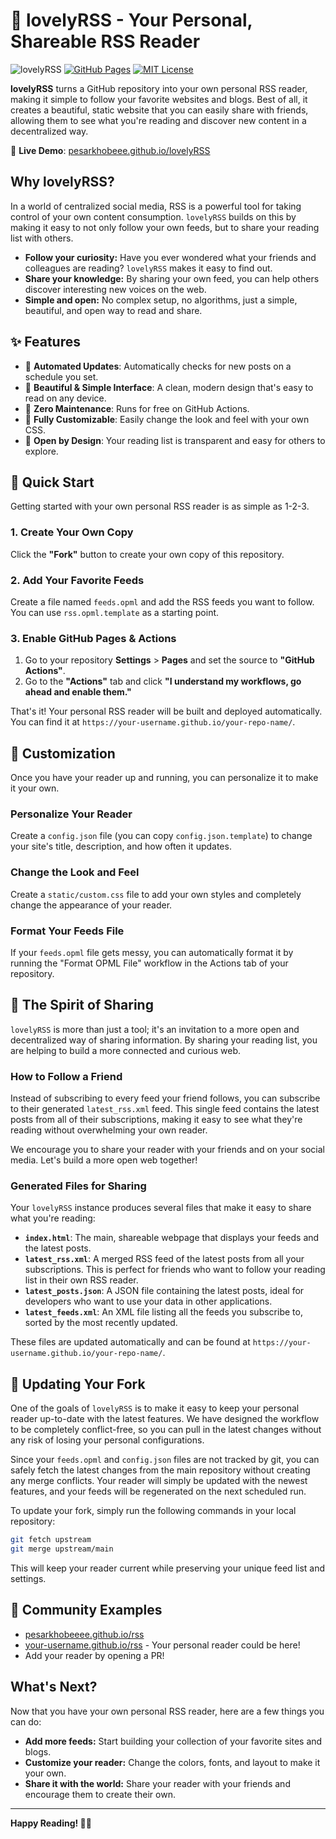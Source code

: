 # 🌟 lovelyRSS - Your Personal, Shareable RSS Reader

![lovelyRSS](https://img.shields.io/badge/lovely-RSS-ff6b6b)
[![GitHub Pages](https://img.shields.io/badge/Deploy-GitHub%20Pages-blue)](https://pages.github.com/)
[![MIT License](https://img.shields.io/badge/License-MIT-yellow.svg)](LICENSE)

**lovelyRSS** turns a GitHub repository into your own personal RSS reader, making it simple to follow your favorite websites and blogs. Best of all, it creates a beautiful, static website that you can easily share with friends, allowing them to see what you're reading and discover new content in a decentralized way.

🔗 **Live Demo**: [pesarkhobeee.github.io/lovelyRSS](https://pesarkhobeee.github.io/lovelyRSS)

## Why lovelyRSS?

In a world of centralized social media, RSS is a powerful tool for taking control of your own content consumption. `lovelyRSS` builds on this by making it easy to not only follow your own feeds, but to share your reading list with others. 

- **Follow your curiosity:** Have you ever wondered what your friends and colleagues are reading? `lovelyRSS` makes it easy to find out.
- **Share your knowledge:** By sharing your own feed, you can help others discover interesting new voices on the web.
- **Simple and open:** No complex setup, no algorithms, just a simple, beautiful, and open way to read and share.

## ✨ Features

- 🔄 **Automated Updates**: Automatically checks for new posts on a schedule you set.
- 📱 **Beautiful & Simple Interface**: A clean, modern design that's easy to read on any device.
- 🚀 **Zero Maintenance**: Runs for free on GitHub Actions.
- 🎨 **Fully Customizable**: Easily change the look and feel with your own CSS.
- 📖 **Open by Design**: Your reading list is transparent and easy for others to explore.

## 🚀 Quick Start

Getting started with your own personal RSS reader is as simple as 1-2-3.

### 1. Create Your Own Copy

Click the **"Fork"** button to create your own copy of this repository.

### 2. Add Your Favorite Feeds

Create a file named `feeds.opml` and add the RSS feeds you want to follow. You can use `rss.opml.template` as a starting point.

### 3. Enable GitHub Pages & Actions

1.  Go to your repository **Settings** > **Pages** and set the source to **"GitHub Actions"**.
2.  Go to the **"Actions"** tab and click **"I understand my workflows, go ahead and enable them."**

That's it! Your personal RSS reader will be built and deployed automatically. You can find it at `https://your-username.github.io/your-repo-name/`.

## 🎨 Customization

Once you have your reader up and running, you can personalize it to make it your own.

### Personalize Your Reader

Create a `config.json` file (you can copy `config.json.template`) to change your site's title, description, and how often it updates.

### Change the Look and Feel

Create a `static/custom.css` file to add your own styles and completely change the appearance of your reader.

### Format Your Feeds File

If your `feeds.opml` file gets messy, you can automatically format it by running the "Format OPML File" workflow in the Actions tab of your repository.

## 🤝 The Spirit of Sharing

`lovelyRSS` is more than just a tool; it's an invitation to a more open and decentralized way of sharing information. By sharing your reading list, you are helping to build a more connected and curious web.

### How to Follow a Friend

Instead of subscribing to every feed your friend follows, you can subscribe to their generated `latest_rss.xml` feed. This single feed contains the latest posts from all of their subscriptions, making it easy to see what they're reading without overwhelming your own reader.

We encourage you to share your reader with your friends and on your social media. Let's build a more open web together!

### Generated Files for Sharing

Your `lovelyRSS` instance produces several files that make it easy to share what you're reading:

-   **`index.html`**: The main, shareable webpage that displays your feeds and the latest posts.
-   **`latest_rss.xml`**: A merged RSS feed of the latest posts from all your subscriptions. This is perfect for friends who want to follow your reading list in their own RSS reader.
-   **`latest_posts.json`**: A JSON file containing the latest posts, ideal for developers who want to use your data in other applications.
-   **`latest_feeds.xml`**: An XML file listing all the feeds you subscribe to, sorted by the most recently updated.

These files are updated automatically and can be found at `https://your-username.github.io/your-repo-name/`.

## 🔄 Updating Your Fork

One of the goals of `lovelyRSS` is to make it easy to keep your personal reader up-to-date with the latest features. We have designed the workflow to be completely conflict-free, so you can pull in the latest changes without any risk of losing your personal configurations.

Since your `feeds.opml` and `config.json` files are not tracked by git, you can safely fetch the latest changes from the main repository without creating any merge conflicts. Your reader will simply be updated with the newest features, and your feeds will be regenerated on the next scheduled run.

To update your fork, simply run the following commands in your local repository:

```bash
git fetch upstream
git merge upstream/main
```

This will keep your reader current while preserving your unique feed list and settings.

## 🌟 Community Examples

-   [pesarkhobeeee.github.io/rss](https://pesarkhobeee.github.io/rss/)
-   [your-username.github.io/rss](https://your-username.github.io/rss) - Your personal reader could be here!
-   Add your reader by opening a PR!

## What's Next?

Now that you have your own personal RSS reader, here are a few things you can do:

-   **Add more feeds:** Start building your collection of your favorite sites and blogs.
-   **Customize your reader:** Change the colors, fonts, and layout to make it your own.
-   **Share it with the world:** Share your reader with your friends and encourage them to create their own.

---

**Happy Reading! 📖✨**
